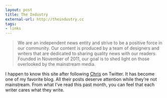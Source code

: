 ```yaml
---
layout: post
title: The Industry
external-url: http://theindustry.cc
tags:
- links
---
```

> We are an independent news entity and strive to be a positive force in our community. Our content is produced by a team of designers and writers that are dedicated to sharing quality news with our readers. Founded in November of 2011, our goal is to shed light on those overlooked by the mainstream media.

I happen to know this site after following [Chris](http://chasingperfection.co.uk) on Twitter. It has become one of my favorite blog. All their posts deserve attention while they’re not mainstream. From what I’ve read this past month, you can feel that each writer cares what they write.
